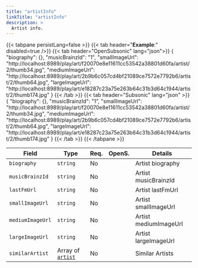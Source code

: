 ```yaml
---
title: "artistInfo"
linkTitle: "artistInfo"
description: >
  Artist info.
---
```


{{< tabpane persistLang=false >}}
{{< tab header="**Example**:" disabled=true />}}
{{< tab header="OpenSubsonic" lang="json">}}
{
  "biography": {},
  "musicBrainzId": "1",
  "smallImageUrl": "http://localhost:8989/play/art/f20070e8e11611cc53542a38801d60fa/artist/2/thumb34.jpg",
  "mediumImageUrl": "http://localhost:8989/play/art/2b9b6c057cd4bf21089ce7572e7792b6/artist/2/thumb64.jpg",
  "largeImageUrl": "http://localhost:8989/play/art/e18287c23a75e263b64c31b3d64c1944/artist/2/thumb174.jpg"
}
{{< /tab >}}
{{< tab header="Subsonic" lang="json" >}}
{
  "biography": {},
  "musicBrainzId": "1",
  "smallImageUrl": "http://localhost:8989/play/art/f20070e8e11611cc53542a38801d60fa/artist/2/thumb34.jpg",
  "mediumImageUrl": "http://localhost:8989/play/art/2b9b6c057cd4bf21089ce7572e7792b6/artist/2/thumb64.jpg",
  "largeImageUrl": "http://localhost:8989/play/art/e18287c23a75e263b64c31b3d64c1944/artist/2/thumb174.jpg"
}
{{< /tab >}}
{{< /tabpane >}}

| Field |  Type | Req. | OpenS. | Details |
| --- | --- | --- | --- | --- |
| `biography` | `string` | No |     | Artist biography |
| `musicBrainzId` | `string` | No |     | Artist musicBrainzId |
| `lastFmUrl` | `string` | No|     | Artist lastFmUrl |
| `smallImageUrl` | `string` | No |     | Artist smallImageUrl |
| `mediumImageUrl` | `string` | No|     | Artist mediumImageUrl|
| `largeImageUrl` | `string` | No |     | Artist largeImageUrl |
| `similarArtist` | Array of [`artist`](../artist) | No |     | Similar Artists|
